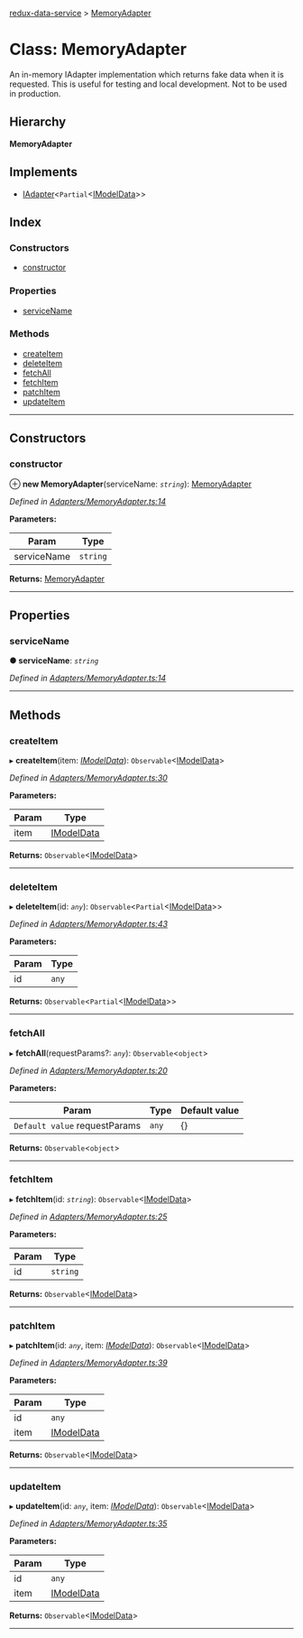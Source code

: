 [redux-data-service](../README.md) > [MemoryAdapter](../classes/memoryadapter.md)

# Class: MemoryAdapter

An in-memory IAdapter implementation which returns fake data when it is requested. This is useful for testing and local development. Not to be used in production.

## Hierarchy

**MemoryAdapter**

## Implements

* [IAdapter](../interfaces/iadapter.md)<`Partial`<[IModelData](../interfaces/imodeldata.md)>>

## Index

### Constructors

* [constructor](memoryadapter.md#constructor)

### Properties

* [serviceName](memoryadapter.md#servicename)

### Methods

* [createItem](memoryadapter.md#createitem)
* [deleteItem](memoryadapter.md#deleteitem)
* [fetchAll](memoryadapter.md#fetchall)
* [fetchItem](memoryadapter.md#fetchitem)
* [patchItem](memoryadapter.md#patchitem)
* [updateItem](memoryadapter.md#updateitem)

---

## Constructors

<a id="constructor"></a>

###  constructor

⊕ **new MemoryAdapter**(serviceName: *`string`*): [MemoryAdapter](memoryadapter.md)

*Defined in [Adapters/MemoryAdapter.ts:14](https://github.com/Rediker-Software/redux-data-service/blob/9a774aa/src/Adapters/MemoryAdapter.ts#L14)*

**Parameters:**

| Param | Type |
| ------ | ------ |
| serviceName | `string` |

**Returns:** [MemoryAdapter](memoryadapter.md)

___

## Properties

<a id="servicename"></a>

###  serviceName

**● serviceName**: *`string`*

*Defined in [Adapters/MemoryAdapter.ts:14](https://github.com/Rediker-Software/redux-data-service/blob/9a774aa/src/Adapters/MemoryAdapter.ts#L14)*

___

## Methods

<a id="createitem"></a>

###  createItem

▸ **createItem**(item: *[IModelData](../interfaces/imodeldata.md)*): `Observable`<[IModelData](../interfaces/imodeldata.md)>

*Defined in [Adapters/MemoryAdapter.ts:30](https://github.com/Rediker-Software/redux-data-service/blob/9a774aa/src/Adapters/MemoryAdapter.ts#L30)*

**Parameters:**

| Param | Type |
| ------ | ------ |
| item | [IModelData](../interfaces/imodeldata.md) |

**Returns:** `Observable`<[IModelData](../interfaces/imodeldata.md)>

___
<a id="deleteitem"></a>

###  deleteItem

▸ **deleteItem**(id: *`any`*): `Observable`<`Partial`<[IModelData](../interfaces/imodeldata.md)>>

*Defined in [Adapters/MemoryAdapter.ts:43](https://github.com/Rediker-Software/redux-data-service/blob/9a774aa/src/Adapters/MemoryAdapter.ts#L43)*

**Parameters:**

| Param | Type |
| ------ | ------ |
| id | `any` |

**Returns:** `Observable`<`Partial`<[IModelData](../interfaces/imodeldata.md)>>

___
<a id="fetchall"></a>

###  fetchAll

▸ **fetchAll**(requestParams?: *`any`*): `Observable`<`object`>

*Defined in [Adapters/MemoryAdapter.ts:20](https://github.com/Rediker-Software/redux-data-service/blob/9a774aa/src/Adapters/MemoryAdapter.ts#L20)*

**Parameters:**

| Param | Type | Default value |
| ------ | ------ | ------ |
| `Default value` requestParams | `any` |  {} |

**Returns:** `Observable`<`object`>

___
<a id="fetchitem"></a>

###  fetchItem

▸ **fetchItem**(id: *`string`*): `Observable`<[IModelData](../interfaces/imodeldata.md)>

*Defined in [Adapters/MemoryAdapter.ts:25](https://github.com/Rediker-Software/redux-data-service/blob/9a774aa/src/Adapters/MemoryAdapter.ts#L25)*

**Parameters:**

| Param | Type |
| ------ | ------ |
| id | `string` |

**Returns:** `Observable`<[IModelData](../interfaces/imodeldata.md)>

___
<a id="patchitem"></a>

###  patchItem

▸ **patchItem**(id: *`any`*, item: *[IModelData](../interfaces/imodeldata.md)*): `Observable`<[IModelData](../interfaces/imodeldata.md)>

*Defined in [Adapters/MemoryAdapter.ts:39](https://github.com/Rediker-Software/redux-data-service/blob/9a774aa/src/Adapters/MemoryAdapter.ts#L39)*

**Parameters:**

| Param | Type |
| ------ | ------ |
| id | `any` |
| item | [IModelData](../interfaces/imodeldata.md) |

**Returns:** `Observable`<[IModelData](../interfaces/imodeldata.md)>

___
<a id="updateitem"></a>

###  updateItem

▸ **updateItem**(id: *`any`*, item: *[IModelData](../interfaces/imodeldata.md)*): `Observable`<[IModelData](../interfaces/imodeldata.md)>

*Defined in [Adapters/MemoryAdapter.ts:35](https://github.com/Rediker-Software/redux-data-service/blob/9a774aa/src/Adapters/MemoryAdapter.ts#L35)*

**Parameters:**

| Param | Type |
| ------ | ------ |
| id | `any` |
| item | [IModelData](../interfaces/imodeldata.md) |

**Returns:** `Observable`<[IModelData](../interfaces/imodeldata.md)>

___

